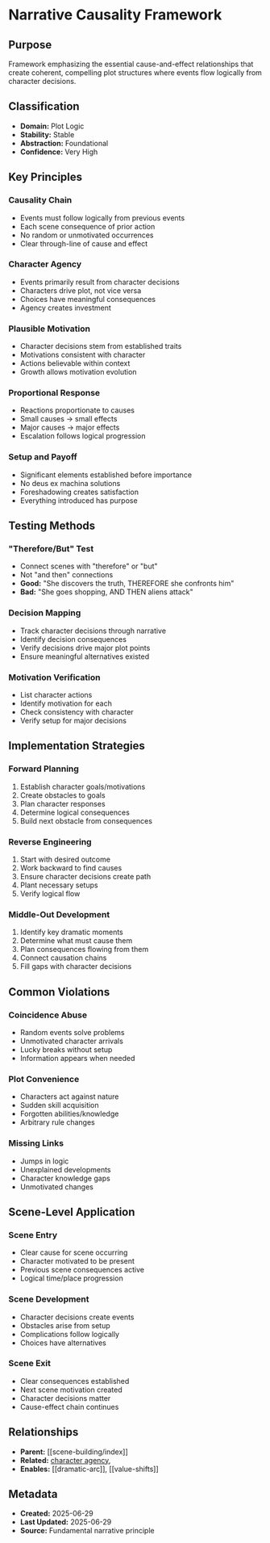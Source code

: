 # Narrative Causality Framework

## Purpose
Framework emphasizing the essential cause-and-effect relationships that create coherent, compelling plot structures where events flow logically from character decisions.

## Classification
- **Domain:** Plot Logic
- **Stability:** Stable
- **Abstraction:** Foundational
- **Confidence:** Very High

## Key Principles

### Causality Chain
- Events must follow logically from previous events
- Each scene consequence of prior action
- No random or unmotivated occurrences
- Clear through-line of cause and effect

### Character Agency
- Events primarily result from character decisions
- Characters drive plot, not vice versa
- Choices have meaningful consequences
- Agency creates investment

### Plausible Motivation
- Character decisions stem from established traits
- Motivations consistent with character
- Actions believable within context
- Growth allows motivation evolution

### Proportional Response
- Reactions proportionate to causes
- Small causes → small effects
- Major causes → major effects
- Escalation follows logical progression

### Setup and Payoff
- Significant elements established before importance
- No deus ex machina solutions
- Foreshadowing creates satisfaction
- Everything introduced has purpose

## Testing Methods

### "Therefore/But" Test
- Connect scenes with "therefore" or "but"
- Not "and then" connections
- **Good:** "She discovers the truth, THEREFORE she confronts him"
- **Bad:** "She goes shopping, AND THEN aliens attack"

### Decision Mapping
- Track character decisions through narrative
- Identify decision consequences
- Verify decisions drive major plot points
- Ensure meaningful alternatives existed

### Motivation Verification
- List character actions
- Identify motivation for each
- Check consistency with character
- Verify setup for major decisions

## Implementation Strategies

### Forward Planning
1. Establish character goals/motivations
2. Create obstacles to goals
3. Plan character responses
4. Determine logical consequences
5. Build next obstacle from consequences

### Reverse Engineering
1. Start with desired outcome
2. Work backward to find causes
3. Ensure character decisions create path
4. Plant necessary setups
5. Verify logical flow

### Middle-Out Development
1. Identify key dramatic moments
2. Determine what must cause them
3. Plan consequences flowing from them
4. Connect causation chains
5. Fill gaps with character decisions

## Common Violations

### Coincidence Abuse
- Random events solve problems
- Unmotivated character arrivals
- Lucky breaks without setup
- Information appears when needed

### Plot Convenience
- Characters act against nature
- Sudden skill acquisition
- Forgotten abilities/knowledge
- Arbitrary rule changes

### Missing Links
- Jumps in logic
- Unexplained developments
- Character knowledge gaps
- Unmotivated changes

## Scene-Level Application

### Scene Entry
- Clear cause for scene occurring
- Character motivated to be present
- Previous scene consequences active
- Logical time/place progression

### Scene Development
- Character decisions create events
- Obstacles arise from setup
- Complications follow logically
- Choices have alternatives

### Scene Exit
- Clear consequences established
- Next scene motivation created
- Character decisions matter
- Cause-effect chain continues

## Relationships
- **Parent:** [[scene-building/index]]
- **Related:** [character agency](character-agency.md),
- **Enables:** [[dramatic-arc]], [[value-shifts]]

## Metadata
- **Created:** 2025-06-29
- **Last Updated:** 2025-06-29
- **Source:** Fundamental narrative principle
